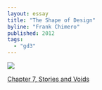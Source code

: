 ```yaml
---
layout: essay
title: "The Shape of Design"
byline: "Frank Chimero"
published: 2012
tags:
  - "gd3"
---
```


![](http://frankchimero.com/work/shape-of-design/sod-cover2.jpg)

[Chapter 7, Stories and Voids](http://read.shapeofdesignbook.com/chapter07.html)

